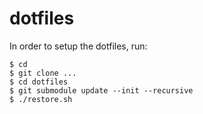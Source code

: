 dotfiles
========

In order to setup the dotfiles, run:

    $ cd
    $ git clone ...
    $ cd dotfiles
    $ git submodule update --init --recursive
    $ ./restore.sh
